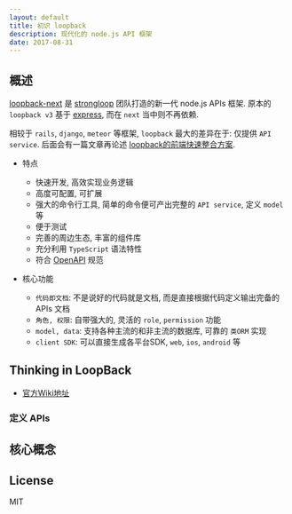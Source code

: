 ```yaml
---
layout: default
title: 初识 loopback
description: 现代化的 node.js API 框架
date: 2017-08-31
---
```


## 概述

[loopback-next][lb-repo-url] 是 [strongloop][sl-org-url] 团队打造的新一代 node.js APIs 框架.
原本的 `loopback v3` 基于 [express][express-url], 而在 `next` 当中则不再依赖.

相较于 `rails`, `django`, `meteor` 等框架, `loopback` 最大的差异在于: 仅提供 `API service`.
后面会有一篇文章再论述 [loopback的前端快速整合方案](articles/2017-loopback-and-angular-admin.md).

* 特点
  - 快速开发, 高效实现业务逻辑
  - 高度可配置, 可扩展
  - 强大的命令行工具, 简单的命令便可产出完整的 `API service`, 定义 `model` 等
  - 便于测试
  - 完善的周边生态, 丰富的组件库
  - 充分利用 `TypeScript` 语法特性
  - 符合 [OpenAPI][open-api-url] 规范

* 核心功能
  - `代码即文档`: 不是说好的代码就是文档, 而是直接根据代码定义输出完备的 APIs 文档
  - `角色, 权限`: 自带强大的, 灵活的 `role`, `permission` 功能
  - `model, data`: 支持各种主流的和非主流的数据库, 可靠的 `类ORM` 实现
  - `client SDK`: 可以直接生成各平台SDK, `web`, `ios`, `android` 等

## Thinking in LoopBack

* [官方Wiki地址](https://github.com/strongloop/loopback-next/wiki/Thinking-in-LoopBack)

### 定义 APIs

## 核心概念

## License
MIT

[lb-repo-url]: https://github.com/strongloop/loopback-next
[express-url]: https://github.com/expressjs/express
[sl-org-url]: https://github.com/strongloop
[open-api-url]: https://www.openapis.org
